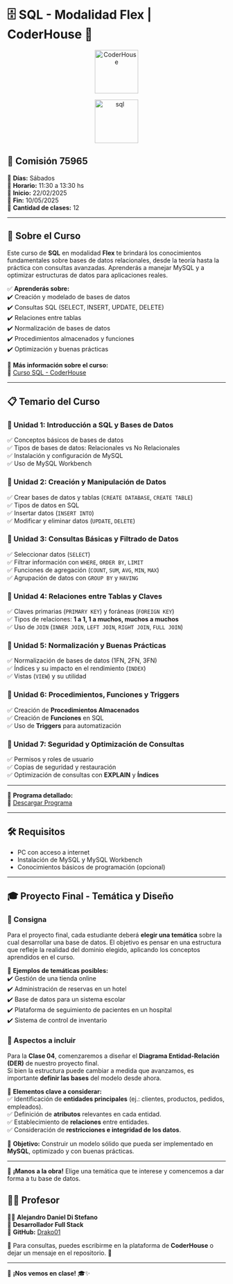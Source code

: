 # 🗄️ SQL - Modalidad Flex | CoderHouse 🏫  

<p align="center"> 
    <img src="https://jobs.coderhouse.com/assets/logos_coderhouse.png" alt="CoderHouse"  height="100"/>
</p>

<p align="center"> 
 <a href="https://www.w3.org/html/" target="_blank"> 
     <img src="https://cdn.icon-icons.com/icons2/2699/PNG/512/mysql_official_logo_icon_169938.png" alt="sql" height="100"/></a> 
   
</p>


## 📌 Comisión **75965**  

🔹 **Días:** Sábados  
🔹 **Horario:** 11:30 a 13:30 hs  
🔹 **Inicio:** 22/02/2025  
🔹 **Fin:** 10/05/2025  
🔹 **Cantidad de clases:** 12  

---

## 📖 Sobre el Curso  

Este curso de **SQL** en modalidad **Flex** te brindará los conocimientos fundamentales sobre bases de datos relacionales, desde la teoría hasta la práctica con consultas avanzadas. Aprenderás a manejar MySQL y a optimizar estructuras de datos para aplicaciones reales.  

✅ **Aprenderás sobre:**  
✔️ Creación y modelado de bases de datos  
✔️ Consultas SQL (SELECT, INSERT, UPDATE, DELETE)  
✔️ Relaciones entre tablas  
✔️ Normalización de bases de datos  
✔️ Procedimientos almacenados y funciones  
✔️ Optimización y buenas prácticas  

📌 **Más información sobre el curso:**  
🔗 [Curso SQL - CoderHouse](https://www.coderhouse.com/ar/cursos/sql)  

---

## 📋 Temario del Curso  

### **🔹 Unidad 1: Introducción a SQL y Bases de Datos**  
✅ Conceptos básicos de bases de datos  
✅ Tipos de bases de datos: Relacionales vs No Relacionales  
✅ Instalación y configuración de MySQL  
✅ Uso de MySQL Workbench  

### **🔹 Unidad 2: Creación y Manipulación de Datos**  
✅ Crear bases de datos y tablas (`CREATE DATABASE`, `CREATE TABLE`)  
✅ Tipos de datos en SQL  
✅ Insertar datos (`INSERT INTO`)  
✅ Modificar y eliminar datos (`UPDATE`, `DELETE`)  

### **🔹 Unidad 3: Consultas Básicas y Filtrado de Datos**  
✅ Seleccionar datos (`SELECT`)  
✅ Filtrar información con `WHERE`, `ORDER BY`, `LIMIT`  
✅ Funciones de agregación (`COUNT`, `SUM`, `AVG`, `MIN`, `MAX`)  
✅ Agrupación de datos con `GROUP BY` y `HAVING`  

### **🔹 Unidad 4: Relaciones entre Tablas y Claves**  
✅ Claves primarias (`PRIMARY KEY`) y foráneas (`FOREIGN KEY`)  
✅ Tipos de relaciones: **1 a 1, 1 a muchos, muchos a muchos**  
✅ Uso de `JOIN` (`INNER JOIN`, `LEFT JOIN`, `RIGHT JOIN`, `FULL JOIN`)  

### **🔹 Unidad 5: Normalización y Buenas Prácticas**  
✅ Normalización de bases de datos (1FN, 2FN, 3FN)  
✅ Índices y su impacto en el rendimiento (`INDEX`)  
✅ Vistas (`VIEW`) y su utilidad  

### **🔹 Unidad 6: Procedimientos, Funciones y Triggers**  
✅ Creación de **Procedimientos Almacenados**  
✅ Creación de **Funciones** en SQL  
✅ Uso de **Triggers** para automatización  

### **🔹 Unidad 7: Seguridad y Optimización de Consultas**  
✅ Permisos y roles de usuario  
✅ Copias de seguridad y restauración  
✅ Optimización de consultas con **EXPLAIN** y **Índices**  

---

📌 **Programa detallado:**  
🔗 [Descargar Programa](https://drive.google.com/file/d/1SoauqtUY_gWG32e-J7f6FzUfVrD8GWDZ/preview)  

---

## 🛠️ Requisitos  

- PC con acceso a internet  
- Instalación de MySQL y MySQL Workbench  
- Conocimientos básicos de programación (opcional)  

---


## 🎓 Proyecto Final - Temática y Diseño  

### **📌 Consigna**  
Para el proyecto final, cada estudiante deberá **elegir una temática** sobre la cual desarrollar una base de datos. El objetivo es pensar en una estructura que refleje la realidad del dominio elegido, aplicando los conceptos aprendidos en el curso.  

📌 **Ejemplos de temáticas posibles:**  
✔️ Gestión de una tienda online  
✔️ Administración de reservas en un hotel  
✔️ Base de datos para un sistema escolar  
✔️ Plataforma de seguimiento de pacientes en un hospital  
✔️ Sistema de control de inventario  

### **📌 Aspectos a incluir**  
Para la **Clase 04**, comenzaremos a diseñar el **Diagrama Entidad-Relación (DER)** de nuestro proyecto final.  
Si bien la estructura puede cambiar a medida que avanzamos, es importante **definir las bases** del modelo desde ahora.  

🔹 **Elementos clave a considerar:**  
✅ Identificación de **entidades principales** (ej.: clientes, productos, pedidos, empleados).  
✅ Definición de **atributos** relevantes en cada entidad.  
✅ Establecimiento de **relaciones** entre entidades.  
✅ Consideración de **restricciones e integridad de los datos**.  

📌 **Objetivo:** Construir un modelo sólido que pueda ser implementado en **MySQL**, optimizado y con buenas prácticas.  

---

🚀 **¡Manos a la obra!** Elige una temática que te interese y comencemos a dar forma a tu base de datos.  



## 🧑‍🏫 Profesor  

👨‍💻 **Alejandro Daniel Di Stefano**  
📌 **Desarrollador Full Stack**  
🔗 **GitHub:** [Drako01](https://github.com/Drako01)  

📩 Para consultas, puedes escribirme en la plataforma de **CoderHouse** o dejar un mensaje en el repositorio. 🚀  

---

📌 **¡Nos vemos en clase!** 🎓✨  
